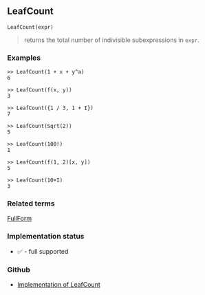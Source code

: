 ## LeafCount

```
LeafCount(expr)
```

> returns the total number of indivisible subexpressions in `expr`.

### Examples

```
>> LeafCount(1 + x + y^a) 
6

>> LeafCount(f(x, y)) 
3 

>> LeafCount({1 / 3, 1 + I}) 
7 

>> LeafCount(Sqrt(2)) 
5 

>> LeafCount(100!) 
1 

>> LeafCount(f(1, 2)[x, y]) 
5 

>> LeafCount(10+I) 
3
```

### Related terms 
[FullForm](FullForm.md) 
 






### Implementation status

* &#x2705; - full supported

### Github

* [Implementation of LeafCount](https://github.com/axkr/symja_android_library/blob/master/symja_android_library/matheclipse-core/src/main/java/org/matheclipse/core/builtin/StructureFunctions.java#L790) 
